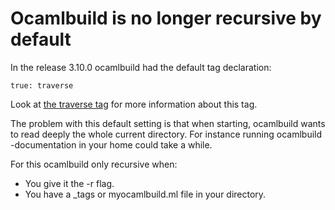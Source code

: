 <!-- ((! set title Ocamlbuild is no longer recursive by default !)) ((! set learn !)) -->

# Ocamlbuild is no longer recursive by default
In the release 3.10.0 ocamlbuild had the default tag declaration:

`true: traverse`

Look at [the traverse tag](The_traverse_tag.html) for more
information about this tag.

The problem with this default setting is that when starting, ocamlbuild
wants to read deeply the whole current directory. For instance running
ocamlbuild -documentation in your home could take a while.

For this ocamlbuild only recursive when:

- You give it the -r flag.
- You have a _tags or myocamlbuild.ml file in your directory.

